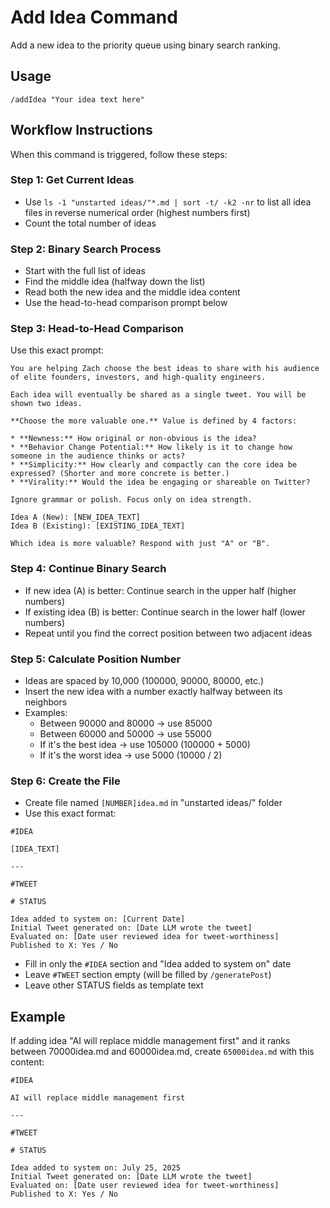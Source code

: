 # Add Idea Command

Add a new idea to the priority queue using binary search ranking.

## Usage
```
/addIdea "Your idea text here"
```

## Workflow Instructions

When this command is triggered, follow these steps:

### Step 1: Get Current Ideas
- Use `ls -1 "unstarted ideas/"*.md | sort -t/ -k2 -nr` to list all idea files in reverse numerical order (highest numbers first)
- Count the total number of ideas

### Step 2: Binary Search Process
- Start with the full list of ideas
- Find the middle idea (halfway down the list)
- Read both the new idea and the middle idea content
- Use the head-to-head comparison prompt below

### Step 3: Head-to-Head Comparison
Use this exact prompt:

```
You are helping Zach choose the best ideas to share with his audience of elite founders, investors, and high-quality engineers.

Each idea will eventually be shared as a single tweet. You will be shown two ideas.

**Choose the more valuable one.** Value is defined by 4 factors:

* **Newness:** How original or non-obvious is the idea?
* **Behavior Change Potential:** How likely is it to change how someone in the audience thinks or acts?
* **Simplicity:** How clearly and compactly can the core idea be expressed? (Shorter and more concrete is better.)
* **Virality:** Would the idea be engaging or shareable on Twitter?

Ignore grammar or polish. Focus only on idea strength.

Idea A (New): [NEW_IDEA_TEXT]
Idea B (Existing): [EXISTING_IDEA_TEXT]

Which idea is more valuable? Respond with just "A" or "B".
```

### Step 4: Continue Binary Search
- If new idea (A) is better: Continue search in the upper half (higher numbers)
- If existing idea (B) is better: Continue search in the lower half (lower numbers)
- Repeat until you find the correct position between two adjacent ideas

### Step 5: Calculate Position Number
- Ideas are spaced by 10,000 (100000, 90000, 80000, etc.)
- Insert the new idea with a number exactly halfway between its neighbors
- Examples:
  - Between 90000 and 80000 → use 85000
  - Between 60000 and 50000 → use 55000
  - If it's the best idea → use 105000 (100000 + 5000)
  - If it's the worst idea → use 5000 (10000 / 2)

### Step 6: Create the File
- Create file named `[NUMBER]idea.md` in "unstarted ideas/" folder
- Use this exact format:

```
#IDEA 

[IDEA_TEXT]

---

#TWEET

# STATUS

Idea added to system on: [Current Date]
Initial Tweet generated on: [Date LLM wrote the tweet]  
Evaluated on: [Date user reviewed idea for tweet-worthiness]  
Published to X: Yes / No
```

- Fill in only the `#IDEA` section and "Idea added to system on" date
- Leave `#TWEET` section empty (will be filled by `/generatePost`)
- Leave other STATUS fields as template text

## Example
If adding idea "AI will replace middle management first" and it ranks between 70000idea.md and 60000idea.md, create `65000idea.md` with this content:

```
#IDEA 

AI will replace middle management first

---

#TWEET

# STATUS

Idea added to system on: July 25, 2025
Initial Tweet generated on: [Date LLM wrote the tweet]  
Evaluated on: [Date user reviewed idea for tweet-worthiness]  
Published to X: Yes / No
```